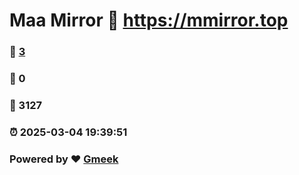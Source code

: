 # Maa Mirror :link: https://mmirror.top 
### :page_facing_up: [3](https://mmirror.top/tag.html) 
### :speech_balloon: 0 
### :hibiscus: 3127 
### :alarm_clock: 2025-03-04 19:39:51 
### Powered by :heart: [Gmeek](https://github.com/Meekdai/Gmeek)
